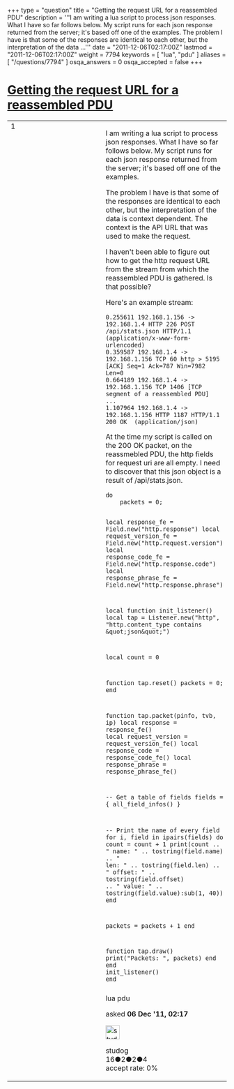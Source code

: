 +++
type = "question"
title = "Getting the request URL for a reassembled PDU"
description = '''I am writing a lua script to process json responses. What I have so far follows below. My script runs for each json response returned from the server; it&#x27;s based off one of the examples. The problem I have is that some of the responses are identical to each other, but the interpretation of the data ...'''
date = "2011-12-06T02:17:00Z"
lastmod = "2011-12-06T02:17:00Z"
weight = 7794
keywords = [ "lua", "pdu" ]
aliases = [ "/questions/7794" ]
osqa_answers = 0
osqa_accepted = false
+++

<div class="headNormal">

# [Getting the request URL for a reassembled PDU](/questions/7794/getting-the-request-url-for-a-reassembled-pdu)

</div>

<div id="main-body">

<div id="askform">

<table id="question-table" style="width:100%;"><colgroup><col style="width: 50%" /><col style="width: 50%" /></colgroup><tbody><tr class="odd"><td style="width: 30px; vertical-align: top"><div class="vote-buttons"><div id="post-7794-score" class="post-score" title="current number of votes">1</div><div id="favorite-count" class="favorite-count"></div></div></td><td><div id="item-right"><div class="question-body"><p>I am writing a lua script to process json responses. What I have so far follows below. My script runs for each json response returned from the server; it's based off one of the examples.</p><p>The problem I have is that some of the responses are identical to each other, but the interpretation of the data is context dependent. The context is the API URL that was used to make the request.</p><p>I haven't been able to figure out how to get the http request URL from the stream from which the reassembled PDU is gathered. Is that possible?</p><p>Here's an example stream:</p><pre><code>0.255611 192.168.1.156 -&gt; 192.168.1.4 HTTP 226 POST /api/stats.json HTTP/1.1  (application/x-www-form-urlencoded)
0.359587 192.168.1.4 -&gt; 192.168.1.156 TCP 60 http &gt; 5195 [ACK] Seq=1 Ack=787 Win=7982 Len=0
0.664189 192.168.1.4 -&gt; 192.168.1.156 TCP 1406 [TCP segment of a reassembled PDU]
...
1.107964 192.168.1.4 -&gt; 192.168.1.156 HTTP 1187 HTTP/1.1 200 OK  (application/json)</code></pre><p>At the time my script is called on the 200 OK packet, on the reassmebled PDU, the http fields for request uri are all empty. I need to discover that this json object is a result of /api/stats.json.</p><pre><code>do
    packets = 0;

local response_fe = Field.new(&quot;http.response&quot;)
    local request_version_fe = Field.new(&quot;http.request.version&quot;)
    local response_code_fe = Field.new(&quot;http.response.code&quot;)
    local response_phrase_fe = Field.new(&quot;http.response.phrase&quot;)

local function init_listener()
        local tap = Listener.new(&quot;http&quot;, &quot;http.content_type contains \&quot;json\&quot;&quot;)

local count = 0

function tap.reset()
            packets = 0;
        end

function tap.packet(pinfo, tvb, ip)
            local response = response_fe()
            local request_version = request_version_fe()
            local response_code = response_code_fe()
            local response_phrase = response_phrase_fe()

-- Get a table of fields
            fields = { all_field_infos() }

-- Print the name of every field
            for i, field in ipairs(fields) do
                count = count + 1
                print(count .. &quot; name: &quot; .. tostring(field.name) .. 
                               &quot; len: &quot; .. tostring(field.len) .. 
                               &quot; offset: &quot; .. tostring(field.offset) .. 
                               &quot; value: &quot; .. tostring(field.value):sub(1, 40))
            end

packets = packets + 1
        end

function tap.draw()
            print(&quot;Packets: &quot;, packets)
        end
    end
    init_listener()
end</code></pre></div><div id="question-tags" class="tags-container tags">lua pdu</div><div id="question-controls" class="post-controls"></div><div class="post-update-info-container"><div class="post-update-info post-update-info-user"><p>asked <strong>06 Dec '11, 02:17</strong></p><img src="https://secure.gravatar.com/avatar/88d413834375dbc71f5d3146aca1cd3c?s=32&amp;d=identicon&amp;r=g" class="gravatar" width="32" height="32" alt="studog&#39;s gravatar image" /><p>studog<br />
<span class="score" title="16 reputation points">16</span><span title="2 badges"><span class="badge1">●</span><span class="badgecount">2</span></span><span title="2 badges"><span class="silver">●</span><span class="badgecount">2</span></span><span title="4 badges"><span class="bronze">●</span><span class="badgecount">4</span></span><br />
<span class="accept_rate" title="Rate of the user&#39;s accepted answers">accept rate:</span> <span title="studog has no accepted answers">0%</span></p></div></div><div id="comments-container-7794" class="comments-container"></div><div id="comment-tools-7794" class="comment-tools"></div><div class="clear"></div><div id="comment-7794-form-container" class="comment-form-container"></div><div class="clear"></div></div></td></tr></tbody></table>

</div>

</div>

